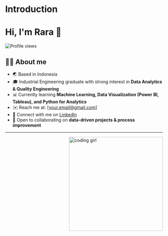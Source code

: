 # Introduction

# Hi, I'm Rara 👋  

![Profile views](https://komarev.com/ghpvc/?username=rararastyasa&color=green)

## 👩‍💻 About me
- 🌏 Based in Indonesia  
- 🎓 Industrial Engineering graduate with strong interest in **Data Analytics & Quality Engineering**  
- 📊 Currently learning **Machine Learning, Data Visualization (Power BI, Tableau), and Python for Analytics**  
- ✉️ Reach me at: [your.email@gmail.com]  
- 🔗 Connect with me on [LinkedIn](https://www.linkedin.com/in/your-linkedin/)  
- 🤝 Open to collaborating on **data-driven projects & process improvement**  

---

<img align="right" alt="coding girl" width="300" src="https://cdni.iconscout.com/illustration/premium/thumb/woman-working-on-laptop-5692851-4757889.png">
